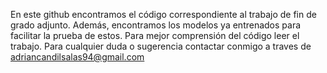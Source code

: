 En este github encontramos el código correspondiente al trabajo de fin de grado adjunto. 
Además, encontramos los modelos ya entrenados para facilitar la prueba de estos. Para mejor comprensión del código leer el trabajo. 
Para cualquier duda o sugerencia contactar conmigo a traves de adriancandilsalas94@gmail.com
